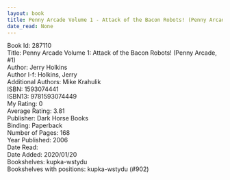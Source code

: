 ```yaml
---
layout: book
title: Penny Arcade Volume 1 - Attack of the Bacon Robots! (Penny Arcade,  no. 1)
date_read: None
---
```


Book Id: 287110<br />
Title: Penny Arcade Volume 1: Attack of the Bacon Robots! (Penny Arcade, #1)<br />
Author: Jerry Holkins<br />
Author l-f: Holkins, Jerry<br />
Additional Authors: Mike Krahulik<br />
ISBN: 1593074441<br />
ISBN13: 9781593074449<br />
My Rating: 0<br />
Average Rating: 3.81<br />
Publisher: Dark Horse Books<br />
Binding: Paperback<br />
Number of Pages: 168<br />
Year Published: 2006<br />
Date Read: <br />
Date Added: 2020/01/20<br />
Bookshelves: kupka-wstydu<br />
Bookshelves with positions: kupka-wstydu (#902)<br />

